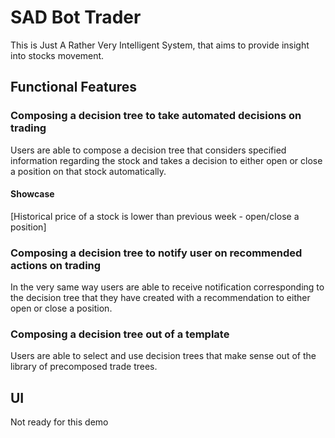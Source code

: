 # SAD Bot Trader

This is Just A Rather Very Intelligent System, that aims to provide insight into stocks movement.

## Functional Features

### Composing a decision tree to take automated decisions on trading

Users are able to compose a decision tree that considers specified information regarding the stock and takes a decision to either open or close a position on that stock automatically.

#### Showcase

[Historical price of a stock is lower than previous week - open/close a position]

### Composing a decision tree to notify user on recommended actions on trading

In the very same way users are able to receive notification corresponding to the decision tree that they have created with a recommendation to either open or close a position.

### Composing a decision tree out of a template

Users are able to select and use decision trees that make sense out of the library of precomposed trade trees.

## UI

Not ready for this demo
